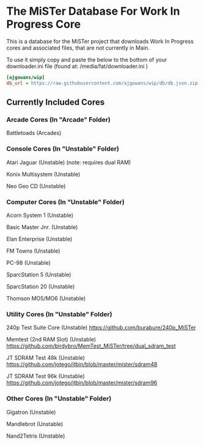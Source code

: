 # The MiSTer Database For Work In Progress Core 

This is a database for the MiSTer project that downloads Work In Progress cores and associated files, that are not currently in Main.

To use it simply copy and paste the below to the bottom of your downloader.ini file (found at: /media/fat/downloader.ini )

```ini
[ajgowans/wip]
db_url = https://raw.githubusercontent.com/ajgowans/wip/db/db.json.zip
```


 ## Currently Included Cores


### Arcade Cores (In "Arcade" Folder)

Battletoads (Arcades)


### Console Cores (In "Unstable" Folder)

Atari Jaguar (Unstable) (note: requires dual RAM)

Konix Multisystem (Unstable)

Neo Geo CD (Unstable)


### Computer Cores (In "Unstable" Folder)

Acorn System 1 (Unstable)

Basic Master Jnr. (Unstable)

Elan Enterprise (Unstable)

FM Towns (Unstable)

PC-98 (Unstable)

SparcStation 5 (Unstable)

SparcStation 20 (Unstable)

Thomson MO5/MO6 (Unstable)


### Utility Cores (In "Unstable" Folder)

240p Test Suite Core (Unstable)
https://github.com/burabure/240p_MiSTer

Memtest (2nd RAM Slot) (Unstable)
https://github.com/birdybro/MemTest_MiSTer/tree/dual_sdram_test

JT SDRAM Test 48k (Unstable)
https://github.com/jotego/jtbin/blob/master/mister/sdram48

JT SDRAM Test 96k (Unstable)
https://github.com/jotego/jtbin/blob/master/mister/sdram96


### Other Cores (In "Unstable" Folder)

Gigatron (Unstable)

Mandlebrot (Unstable)

Nand2Tetris (Unstable)

